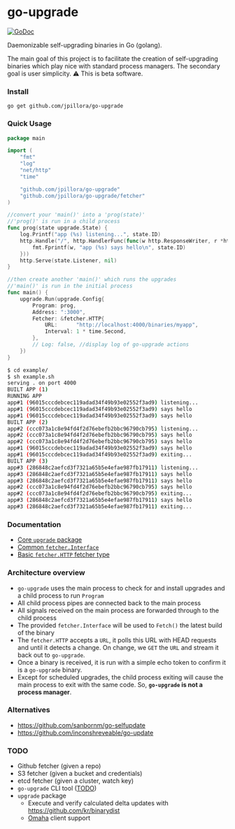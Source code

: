 # go-upgrade

[![GoDoc](https://godoc.org/github.com/jpillora/go-upgrade?status.svg)](https://godoc.org/github.com/jpillora/go-upgrade)

Daemonizable self-upgrading binaries in Go (golang).

The main goal of this project is to facilitate the creation of self-upgrading binaries which play nice with standard process managers. The secondary goal is user simplicity. :warning: This is beta software.

### Install

```
go get github.com/jpillora/go-upgrade
```

### Quick Usage

``` go
package main

import (
	"fmt"
	"log"
	"net/http"
	"time"

	"github.com/jpillora/go-upgrade"
	"github.com/jpillora/go-upgrade/fetcher"
)

//convert your 'main()' into a 'prog(state)'
//'prog()' is run in a child process
func prog(state upgrade.State) {
	log.Printf("app (%s) listening...", state.ID)
	http.Handle("/", http.HandlerFunc(func(w http.ResponseWriter, r *http.Request) {
		fmt.Fprintf(w, "app (%s) says hello\n", state.ID)
	}))
	http.Serve(state.Listener, nil)
}

//then create another 'main()' which runs the upgrades
//'main()' is run in the initial process
func main() {
	upgrade.Run(upgrade.Config{
		Program: prog,
		Address: ":3000",
		Fetcher: &fetcher.HTTP{
			URL:      "http://localhost:4000/binaries/myapp",
			Interval: 1 * time.Second,
		},
		// Log: false, //display log of go-upgrade actions
	})
}
```

```sh
$ cd example/
$ sh example.sh
serving . on port 4000
BUILT APP (1)
RUNNING APP
app#1 (96015cccdebcec119adad34f49b93e02552f3ad9) listening...
app#1 (96015cccdebcec119adad34f49b93e02552f3ad9) says hello
app#1 (96015cccdebcec119adad34f49b93e02552f3ad9) says hello
BUILT APP (2)
app#2 (ccc073a1c8e94fd4f2d76ebefb2bbc96790cb795) listening...
app#2 (ccc073a1c8e94fd4f2d76ebefb2bbc96790cb795) says hello
app#2 (ccc073a1c8e94fd4f2d76ebefb2bbc96790cb795) says hello
app#1 (96015cccdebcec119adad34f49b93e02552f3ad9) says hello
app#1 (96015cccdebcec119adad34f49b93e02552f3ad9) exiting...
BUILT APP (3)
app#3 (286848c2aefcd3f7321a65b5e4efae987fb17911) listening...
app#3 (286848c2aefcd3f7321a65b5e4efae987fb17911) says hello
app#3 (286848c2aefcd3f7321a65b5e4efae987fb17911) says hello
app#2 (ccc073a1c8e94fd4f2d76ebefb2bbc96790cb795) says hello
app#2 (ccc073a1c8e94fd4f2d76ebefb2bbc96790cb795) exiting...
app#3 (286848c2aefcd3f7321a65b5e4efae987fb17911) says hello
app#3 (286848c2aefcd3f7321a65b5e4efae987fb17911) exiting...
```

### Documentation

* [Core `upgrade` package](https://godoc.org/github.com/jpillora/go-upgrade)
* [Common `fetcher.Interface`](https://godoc.org/github.com/jpillora/go-upgrade/fetcher#Interface)
* [Basic `fetcher.HTTP` fetcher type](https://godoc.org/github.com/jpillora/go-upgrade/fetcher#HTTP)

### Architecture overview

* `go-upgrade` uses the main process to check for and install upgrades and a child process to run `Program`
* All child process pipes are connected back to the main process
* All signals received on the main process are forwarded through to the child process
* The provided `fetcher.Interface` will be used to `Fetch()` the latest build of the binary
* The `fetcher.HTTP` accepts a `URL`, it polls this URL with HEAD requests and until it detects a change. On change, we `GET` the `URL` and stream it back out to `go-upgrade`.
* Once a binary is received, it is run with a simple echo token to confirm it is a `go-upgrade` binary.
* Except for scheduled upgrades, the child process exiting will cause the main process to exit with the same code. So, **`go-upgrade` is not a process manager**.

### Alternatives

* https://github.com/sanbornm/go-selfupdate
* https://github.com/inconshreveable/go-update

### TODO

* Github fetcher (given a repo)
* S3 fetcher (given a bucket and credentials)
* etcd fetcher (given a cluster, watch key)
* `go-upgrade` CLI tool ([TODO](cmd/go-upgrade/TODO.md))
* `upgrade` package
	* Execute and verify calculated delta updates with https://github.com/kr/binarydist
	* [Omaha](https://coreos.com/docs/coreupdate/custom-apps/coreupdate-protocol/) client support
